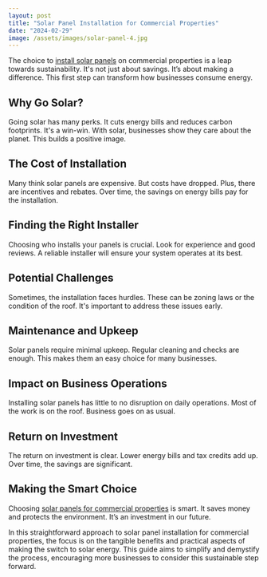 ```yaml
---
layout: post
title: "Solar Panel Installation for Commercial Properties"
date: "2024-02-29"
image: /assets/images/solar-panel-4.jpg
---
```


The choice to [install solar panels](/) on commercial properties is a leap towards sustainability. It's not just about savings. It’s about making a difference. This first step can transform how businesses consume energy.

## Why Go Solar?

Going solar has many perks. It cuts energy bills and reduces carbon footprints. It's a win-win. With solar, businesses show they care about the planet. This builds a positive image.

## The Cost of Installation

Many think solar panels are expensive. But costs have dropped. Plus, there are incentives and rebates. Over time, the savings on energy bills pay for the installation.

## Finding the Right Installer

Choosing who installs your panels is crucial. Look for experience and good reviews. A reliable installer will ensure your system operates at its best.

## Potential Challenges

Sometimes, the installation faces hurdles. These can be zoning laws or the condition of the roof. It's important to address these issues early.

## Maintenance and Upkeep

Solar panels require minimal upkeep. Regular cleaning and checks are enough. This makes them an easy choice for many businesses.

## Impact on Business Operations

Installing solar panels has little to no disruption on daily operations. Most of the work is on the roof. Business goes on as usual.

## Return on Investment

The return on investment is clear. Lower energy bills and tax credits add up. Over time, the savings are significant.

## Making the Smart Choice

Choosing [solar panels for commercial properties](/commercial-solar-panels-vs-residential-a-comparative-analysis/) is smart. It saves money and protects the environment. It’s an investment in our future.

In this straightforward approach to solar panel installation for commercial properties, the focus is on the tangible benefits and practical aspects of making the switch to solar energy. This guide aims to simplify and demystify the process, encouraging more businesses to consider this sustainable step forward.
